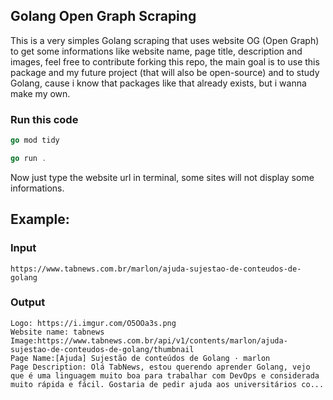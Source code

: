 ## Golang Open Graph Scraping
This is a very simples Golang scraping that uses website OG (Open Graph) to get some informations like website name, page title, description and images, feel free to contribute forking this repo, the main goal is to use this package and my future project (that will also be open-source) and to study Golang, cause i know that packages like that already exists, but i wanna make my own. 
### Run this code
```go
go mod tidy
```
```go
go run .
```
Now just type the website url in terminal, some sites will not display some informations.

## Example:

### Input
```
https://www.tabnews.com.br/marlon/ajuda-sujestao-de-conteudos-de-golang
```

### Output
```
Logo: https://i.imgur.com/O5OOa3s.png
Website name: tabnews
Image:https://www.tabnews.com.br/api/v1/contents/marlon/ajuda-sujestao-de-conteudos-de-golang/thumbnail
Page Name:[Ajuda] Sujestão de conteúdos de Golang · marlon
Page Description: Olá TabNews, estou querendo aprender Golang, vejo que é uma linguagem muito boa para trabalhar com DevOps e considerada muito rápida e fácil. Gostaria de pedir ajuda aos universitários co...
```